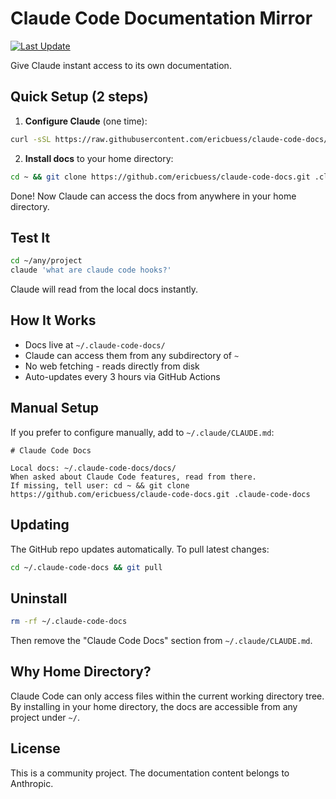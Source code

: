 # Claude Code Documentation Mirror

[![Last Update](https://img.shields.io/github/last-commit/ericbuess/claude-code-docs/main.svg?label=docs%20updated)](https://github.com/ericbuess/claude-code-docs/commits/main)

Give Claude instant access to its own documentation.

## Quick Setup (2 steps)

1. **Configure Claude** (one time):
```bash
curl -sSL https://raw.githubusercontent.com/ericbuess/claude-code-docs/main/setup.sh | bash
```

2. **Install docs** to your home directory:
```bash
cd ~ && git clone https://github.com/ericbuess/claude-code-docs.git .claude-code-docs
```

Done! Now Claude can access the docs from anywhere in your home directory.

## Test It

```bash
cd ~/any/project
claude 'what are claude code hooks?'
```

Claude will read from the local docs instantly.

## How It Works

- Docs live at `~/.claude-code-docs/`
- Claude can access them from any subdirectory of `~`
- No web fetching - reads directly from disk
- Auto-updates every 3 hours via GitHub Actions

## Manual Setup

If you prefer to configure manually, add to `~/.claude/CLAUDE.md`:
```
# Claude Code Docs

Local docs: ~/.claude-code-docs/docs/
When asked about Claude Code features, read from there.
If missing, tell user: cd ~ && git clone https://github.com/ericbuess/claude-code-docs.git .claude-code-docs
```

## Updating

The GitHub repo updates automatically. To pull latest changes:
```bash
cd ~/.claude-code-docs && git pull
```

## Uninstall

```bash
rm -rf ~/.claude-code-docs
```

Then remove the "Claude Code Docs" section from `~/.claude/CLAUDE.md`.

## Why Home Directory?

Claude Code can only access files within the current working directory tree. By installing in your home directory, the docs are accessible from any project under `~/`.

## License

This is a community project. The documentation content belongs to Anthropic.